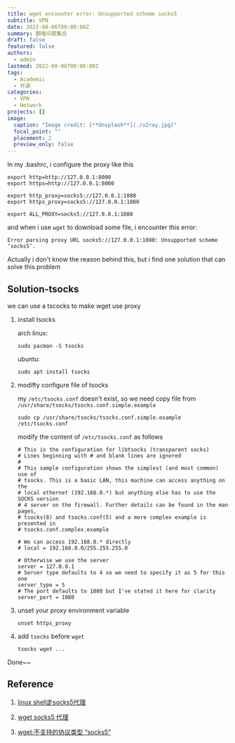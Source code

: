 ```yaml
---
title: wget encounter error: Unsupported scheme socks5
subtitle: VPN
date: 2022-08-06T00:00:00Z
summary: 翻墙问题集合 
draft: false
featured: false
authors:
  - admin
lastmod: 2022-08-06T00:00:00Z
tags:
  - Academic
  - 开源
categories:
  - VPN
  - Network
projects: []
image:
  caption: "Image credit: [**Unsplash**](./v2ray.jpg)"
  focal_point: ""
  placement: 2
  preview_only: false
---
```


In my .bashrc, i configure the proxy like this

```shell
export http=http://127.0.0.1:8000
export https=http://127.0.0.1:8000

export http_proxy=socks5://127.0.0.1:1080
export https_proxy=socks5://127.0.0.1:1080

export ALL_PROXY=socks5://127.0.0.1:1080
```

and when i use ```wget``` to download some file, i encounter this error:

```shell
Error parsing proxy URL socks5://127.0.0.1:1080: Unsupported scheme ‘socks5’.
```

Actually i don't know the reason behind this, but i find one solution that can solve this problem

## Solution-tsocks

we can use a tscocks to make wget use proxy

1. install tsocks

   arch linux:

   ```shell
   sudo pacman -S tsocks
   ```

   ubuntu:

   ```shell
   sudo apt install tsocks
   ```

2. modifty configure file of tsocks

   my ```/etc/tsocks.conf``` doesn't exist, so we need copy file from ```/usr/share/tsocks/tsocks.conf.simple.example```

   ```
   sudo cp /usr/share/tsocks/tsocks.conf.simple.example /etc/tsocks.conf 
   ```

   modify the content of ```/etc/tsocks.conf```  as follows

   ```shell
   # This is the configuration for libtsocks (transparent socks)
   # Lines beginning with # and blank lines are ignored
   #
   # This sample configuration shows the simplest (and most common) use of
   # tsocks. This is a basic LAN, this machine can access anything on the
   # local ethernet (192.168.0.*) but anything else has to use the SOCKS version
   # 4 server on the firewall. Further details can be found in the man pages,
   # tsocks(8) and tsocks.conf(5) and a more complex example is presented in
   # tsocks.conf.complex.example
   
   # We can access 192.168.0.* directly
   # local = 192.168.0.0/255.255.255.0
   
   # Otherwise we use the server
   server = 127.0.0.1
   # Server type defaults to 4 so we need to specify it as 5 for this one
   server_type = 5
   # The port defaults to 1080 but I've stated it here for clarity 
   server_port = 1080
   
   ```

3. unset your proxy environment variable

   ```shell
   unset https_proxy
   ```

4. add ```tsocks``` before ```wget```

   ```
   tsocks wget ...
   ```

   

Done~~

## Reference

1. [linux shell走socks5代理](https://blog.csdn.net/zhuogoulu4520/article/details/103178539)

2. [wget socks5 代理](https://mixboot.blog.csdn.net/article/details/105028544?spm=1001.2101.3001.6661.1&utm_medium=distribute.pc_relevant_t0.none-task-blog-2%7Edefault%7ECTRLIST%7Edefault-1-105028544-blog-117678332.pc_relevant_multi_platform_whitelistv3&depth_1-utm_source=distribute.pc_relevant_t0.none-task-blog-2%7Edefault%7ECTRLIST%7Edefault-1-105028544-blog-117678332.pc_relevant_multi_platform_whitelistv3&utm_relevant_index=1)
3. [wget:不支持的协议类型 “socks5”](https://blog.csdn.net/weixin_43932656/article/details/117678332)
